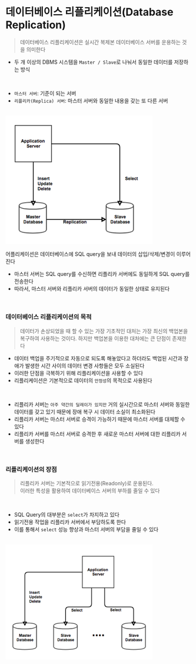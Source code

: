 # 데이터베이스 리플리케이션(Database Replication)
> 데이터베이스 리플리케이션은 실시간 복제본 데이터베이스 서버를 운용하는 것을 의미한다

* 두 개 이상의 DBMS 시스템을 `Master / Slave`로 나눠서 동일한 데이터를 저장하는 방식

<br>

* `마스터 서버`: 기준이 되는 서버
* `리플리카(Replica) 서버`: 마스터 서버와 동일한 내용을 갖는 또 다른 서버

<br>

<img src = "./images/Replication/Replication.png" width = 400>

<br>

어플리케이션은 데이터베이스에 SQL query을 보내 데이터의 삽입/삭제/변경이 이루어진다
 * 마스터 서버는 SQL query를 수신하면 리플리카 서버에도 동일하게 SQL query를 전송한다
 * 따라서, 마스터 서버와 리플리카 서버의 데이터가 동일한 상태로 유지된다

<br>

### 데이터베이스 리플리케이션의 목적
> 데이터가 손상되었을 때 할 수 있는 가장 기초적인 대처는 가장 최신의 백업본을 복구하여 사용하는 것이다. 하지만 백업본을 이용한 대처에는 큰 단점이 존재한다

 * 데이터 백업을 주기적으로 자동으로 되도록 해놓았다고 하더라도 백업된 시간과 장애가 발생한 시간 사이의 데이터 변경 사항들은 모두 소실된다
 * 이러한 단점을 극복하기 위해 리플리케이션을 사용할 수 있다
 * 리플리케이션은 기본적으로 데이터의 `안정성`의 목적으로 사용된다

<br>

* 리플리카 서버는 `아주 약간의 딜레이가 있지만` 거의 실시간으로 마스터 서버와 동일한 데이터를 갖고 있기 때문에 장애 복구 시 데이터 소실이 최소화된다
* 리플리카 서버는 마스터 서버로 승격이 가능하기 때문에 마스터 서버를 대체할 수 있다
* 리플리카 서버를 마스터 서버로 승격한 후 새로운 마스터 서버에 대한 리플리카 서버를 생성한다

<br>


### 리플리케이션의 장점
> 리플리카 서버는 기본적으로 읽기전용(Readonly)로 운용된다.   
> 이러한 특성을 활용하여 데이터베이스 서버의 부하를 줄일 수 있다

<br>

* SQL Query의 대부분은 `select`가 차지하고 있다
* 읽기전용 작업을 리플리카 서버에서 부담하도록 한다
* 이를 통해서 `select` 성능 향상과 마스터 서버의 부담을 줄일 수 있다

<br>

<img src = "./images/Replication/Select.png" width = 400>

<br>